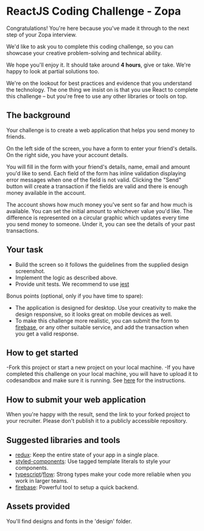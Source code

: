 # ReactJS Coding Challenge - Zopa
 
Congratulations! You're here because you've made it through to the next step of your Zopa interview.
 
We'd like to ask you to complete this coding challenge, so you can showcase your creative problem-solving and technical ability.
 
We hope you'll enjoy it. It should take around **4 hours**, give or take. We're happy to look at partial solutions too.
 
We're on the lookout for best practices and evidence that you understand the technology. The one thing we insist on is that you use React to complete this challenge – but you're free to use any other libraries or tools on top.
 
## The background
 
Your challenge is to create a web application that helps you send money to friends.
 
On the left side of the screen, you have a form to enter your friend's details. On the right side, you have your account details.
 
You will fill in the form with your friend's details, name, email and amount you'd like to send. Each field of the form has inline validation displaying error messages when one of the field is not valid. Clicking the "Send" button will create a transaction if the fields are valid and there is enough money available in the account.
 
The account shows how much money you've sent so far and how much is available. You can set the initial amount to whichever value you'd like. The difference is represented on a circular graphic which updates every time you send money to someone. Under it, you can see the details of your past transactions.
 
## Your task
 
- Build the screen so it follows the guidelines from the supplied design screenshot.
- Implement the logic as described above.
- Provide unit tests. We recommend to use [jest](https://codesandbox.io/docs/tests)
 
Bonus points (optional, only if you have time to spare):
- The application is designed for desktop. Use your creativity to make the design responsive, so it looks great on mobile devices as well.
- To make this challenge more realistic, you can submit the form to [firebase](https://firebase.google.com/), or any other suitable service, and add the transaction when you get a valid response.
 
## How to get started
 
-Fork this project or start a new project on your local machine.
-If you have completed this challenge on your local machine, you will have to upload it to codesandbox and make sure it is running. See [here](https://codesandbox.io/s/cli) for the instructions.
 
## How to submit your web application
 
When you're happy with the result, send the link to your forked project to your recruiter. Please don't publish it to a publicly accessible repository.
 
## Suggested libraries and tools
 
- [redux](https://github.com/reactjs/redux): Keep the entire state of your app in a single place.
- [styled-components](https://github.com/styled-components/styled-components): Use tagged template literals to style your components.
- [typescript](https://github.com/Microsoft/TypeScript)/[flow](https://github.com/facebook/flow): Strong types make your code more reliable when you work in larger teams.
- [firebase](https://firebase.google.com/): Powerful tool to setup a quick backend.
 
## Assets provided
 
You'll find designs and fonts in the 'design' folder.